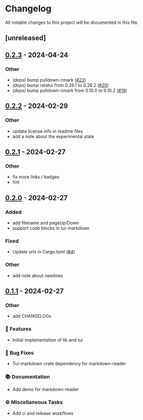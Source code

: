 # Changelog

All notable changes to this project will be documented in this file.

## [unreleased]

## [0.2.3](https://github.com/joshka/tui-markdown/compare/tui-markdown-v0.2.2...tui-markdown-v0.2.3) - 2024-04-24

### Other
- *(deps)* bump pulldown-cmark ([#23](https://github.com/joshka/tui-markdown/pull/23))
- *(deps)* bump ratatui from 0.26.1 to 0.26.2 ([#20](https://github.com/joshka/tui-markdown/pull/20))
- *(deps)* bump pulldown-cmark from 0.10.0 to 0.10.2 ([#19](https://github.com/joshka/tui-markdown/pull/19))

## [0.2.2](https://github.com/joshka/tui-markdown/compare/tui-markdown-v0.2.1...tui-markdown-v0.2.2) - 2024-02-29

### Other
- update license info in readme files
- add a note about the experimental state

## [0.2.1](https://github.com/joshka/tui-markdown/compare/tui-markdown-v0.2.0...tui-markdown-v0.2.1) - 2024-02-27

### Other
- fix more links / badges
- fmt

## [0.2.0](https://github.com/joshka/tui-markdown/compare/tui-markdown-v0.1.1...tui-markdown-v0.2.0) - 2024-02-27

### Added
- add filename and pageUp/Down
- support code blocks in tui-markdown

### Fixed
- Update urls in Cargo.toml ([#4](https://github.com/joshka/tui-markdown/pull/4))

### Other
- add note about newlines

## [0.1.1](https://github.com/joshka/tui-markdown/compare/tui-markdown-v0.1.0...tui-markdown-v0.1.1) - 2024-02-27

### Other
- add CHANGELOGs

### 🚀 Features

- Initial implementation of lib and tui

### 🐛 Bug Fixes

- Tui-markdown crate dependency for markdown-reader

### 📚 Documentation

- Add demo for markdown-reader

### ⚙️ Miscellaneous Tasks

- Add ci and release workflows

<!-- generated by git-cliff -->
